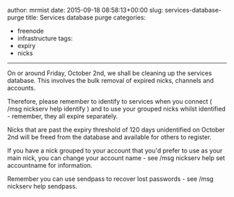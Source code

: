 author: mrmist
date: 2015-09-18 08:58:13+00:00
slug: services-database-purge
title: Services database purge
categories:
- freenode
- infrastructure
tags:
- expiry
- nicks
---

On or around Friday, October 2nd, we shall be cleaning up the services database.  This involves the bulk removal of expired nicks, channels and accounts.



Therefore, please remember to identify to services when you connect ( /msg nickserv help identify ) and to use your grouped nicks whilst identified - remember, they all expire separately.  



Nicks that are past the expiry threshold of 120 days unidentified on October 2nd will be freed from the database and available for others to register.



If you have a nick grouped to your account that you'd prefer to use as your main nick, you can change your account name - see /msg nickserv help set accountname  for information.



Remember you can use sendpass to recover lost passwords - see /msg nickserv help sendpass.
